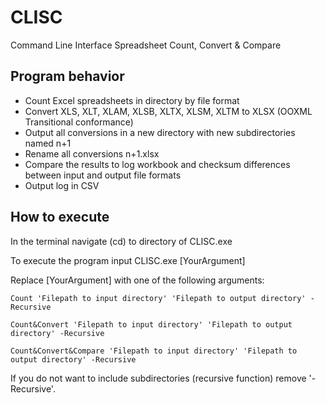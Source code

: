 # CLISC
Command Line Interface Spreadsheet Count, Convert & Compare

## Program behavior
* Count Excel spreadsheets in directory by file format
* Convert XLS, XLT, XLAM, XLSB, XLTX, XLSM, XLTM to XLSX (OOXML Transitional conformance)
* Output all conversions in a new directory with new subdirectories named n+1
* Rename all conversions n+1.xlsx
* Compare the results to log workbook and checksum differences between input and output file formats
* Output log in CSV

## How to execute
In the terminal navigate (cd) to directory of CLISC.exe 

To execute the program input CLISC.exe [YourArgument]

Replace [YourArgument] with one of the following arguments:

```
Count 'Filepath to input directory' 'Filepath to output directory' -Recursive
```
```
Count&Convert 'Filepath to input directory' 'Filepath to output directory' -Recursive
```
```
Count&Convert&Compare 'Filepath to input directory' 'Filepath to output directory' -Recursive
```

If you do not want to include subdirectories (recursive function) remove '-Recursive'.
